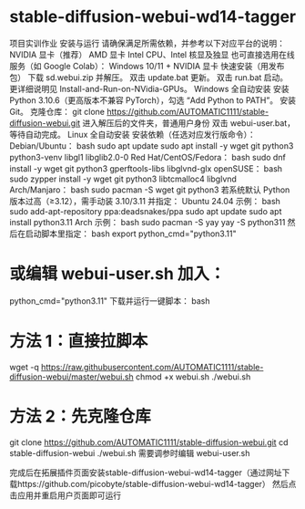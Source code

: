 # stable-diffusion-webui-wd14-tagger
项目实训作业
安装与运行
请确保满足所需依赖，并参考以下对应平台的说明：
NVIDIA 显卡（推荐）
AMD 显卡
Intel CPU、Intel 核显及独显
也可直接选用在线服务（如 Google Colab）：
Windows 10/11 + NVIDIA 显卡 快速安装（用发布包）
下载 sd.webui.zip 并解压。
双击 update.bat 更新。
双击 run.bat 启动。
更详细说明见 Install-and-Run-on-NVidia-GPUs。
Windows 全自动安装
安装 Python 3.10.6（更高版本不兼容 PyTorch），勾选 “Add Python to PATH”。
安装 Git。
克隆仓库：
git clone https://github.com/AUTOMATIC1111/stable-diffusion-webui.git
进入解压后的文件夹，普通用户身份 双击 webui-user.bat，等待自动完成。
Linux 全自动安装
安装依赖（任选对应发行版命令）：
Debian/Ubuntu：
bash
sudo apt update
sudo apt install -y wget git python3 python3-venv libgl1 libglib2.0-0
Red Hat/CentOS/Fedora：
bash
sudo dnf install -y wget git python3 gperftools-libs libglvnd-glx
openSUSE：
bash
sudo zypper install -y wget git python3 libtcmalloc4 libglvnd
Arch/Manjaro：
bash
sudo pacman -S wget git python3
若系统默认 Python 版本过高（≥3.12），需手动装 3.10/3.11 并指定：
Ubuntu 24.04 示例：
bash
sudo add-apt-repository ppa:deadsnakes/ppa
sudo apt update
sudo apt install python3.11
Arch 示例：
bash
sudo pacman -S yay
yay -S python311
然后在启动脚本里指定：
bash
export python_cmd="python3.11"
# 或编辑 webui-user.sh 加入：
python_cmd="python3.11"
下载并运行一键脚本：
bash
# 方法 1：直接拉脚本
wget -q https://raw.githubusercontent.com/AUTOMATIC1111/stable-diffusion-webui/master/webui.sh
chmod +x webui.sh
./webui.sh
# 方法 2：先克隆仓库
git clone https://github.com/AUTOMATIC1111/stable-diffusion-webui.git
cd stable-diffusion-webui
./webui.sh
需要调参时编辑 webui-user.sh

完成后在拓展插件页面安装stable-diffusion-webui-wd14-tagger（通过网址下载https://github.com/picobyte/stable-diffusion-webui-wd14-tagger）
然后点击应用并重启用户页面即可运行
